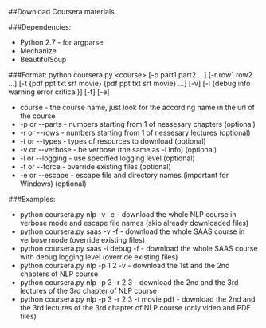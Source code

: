 ##Download Coursera materials.

###Dependencies:
* Python 2.7 - for argparse
* Mechanize
* BeautifulSoup

###Format:
python coursera.py &lt;course&gt; [-p part1 part2 ...] [-r row1 row2 ...] [-t {pdf ppt txt srt movie} {pdf ppt txt srt movie} ...] [-v] [-l {debug info warning error critical}] [-f] [-e]

* course - the course name, just look for the according name in the url of the course
* -p or --parts - numbers starting from 1 of nessesary chapters (optional)
* -r or --rows - numbers starting from 1 of nessesary lectures (optional)
* -t or --types - types of resources to download (optional)
* -v or --verbose - be verbose (the same as -l info) (optional)
* -l or --logging - use specified logging level (optional)
* -f or --force - override existing files (optional)
* -e or --escape - escape file and directory names (important for Windows) (optional)

###Examples:
* python coursera.py nlp -v -e - download the whole NLP course in verbose mode and escape file names (skip already downloaded files)
* python coursera.py saas -v -f - download the whole SAAS course in verbose mode (override existing files)
* python coursera.py saas -l debug -f - download the whole SAAS course with debug logging level (override existing files)
* python coursera.py nlp -p 1 2 -v - download the 1st and the 2nd chapters of NLP course
* python coursera.py nlp -p 3  -r 2 3 - download the 2nd and the 3rd lectures of the 3rd chapter of NLP course
* python coursera.py nlp -p 3  -r 2 3 -t movie pdf - download the 2nd and the 3rd lectures of the 3rd chapter of NLP course (only video and PDF files)

